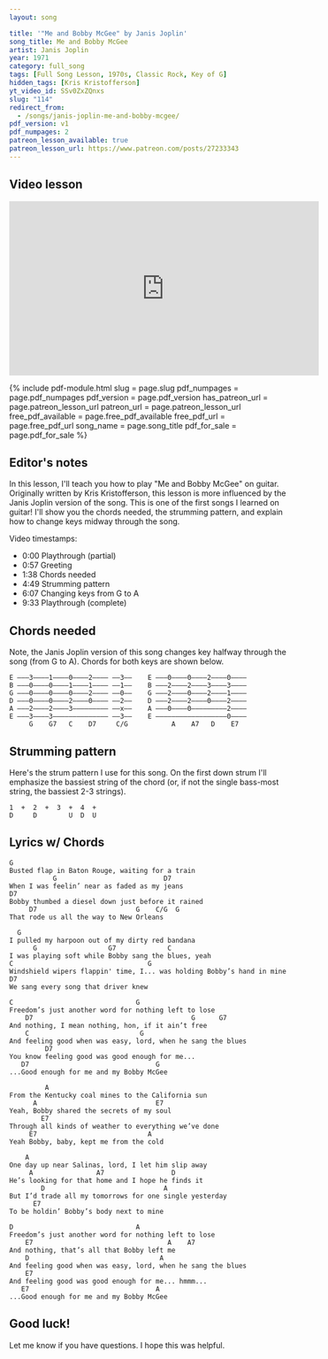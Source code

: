 ```yaml
---
layout: song

title: '"Me and Bobby McGee" by Janis Joplin'
song_title: Me and Bobby McGee
artist: Janis Joplin
year: 1971
category: full_song
tags: [Full Song Lesson, 1970s, Classic Rock, Key of G]
hidden_tags: [Kris Kristofferson]
yt_video_id: SSv0ZxZQnxs
slug: "114"
redirect_from:
  - /songs/janis-joplin-me-and-bobby-mcgee/
pdf_version: v1
pdf_numpages: 2
patreon_lesson_available: true
patreon_lesson_url: https://www.patreon.com/posts/27233343
---
```



## Video lesson

<iframe width="560" height="315" src="https://www.youtube.com/embed/SSv0ZxZQnxs?showinfo=0" frameborder="0" allowfullscreen></iframe>



{% include pdf-module.html slug = page.slug pdf_numpages = page.pdf_numpages pdf_version = page.pdf_version has_patreon_url = page.patreon_lesson_url patreon_url = page.patreon_lesson_url free_pdf_available = page.free_pdf_available free_pdf_url = page.free_pdf_url song_name = page.song_title pdf_for_sale = page.pdf_for_sale %}



## Editor's notes

In this lesson, I'll teach you how to play "Me and Bobby McGee" on guitar. Originally written by Kris Kristofferson, this lesson is more influenced by the Janis Joplin version of the song. This is one of the first songs I learned on guitar! I'll show you the chords needed, the strumming pattern, and explain how to change keys midway through the song.

Video timestamps:

- 0:00 Playthrough (partial)
- 0:57 Greeting
- 1:38 Chords needed
- 4:49 Strumming pattern
- 6:07 Changing keys from G to A
- 9:33 Playthrough (complete)





## Chords needed

Note, the Janis Joplin version of this song changes key halfway through the song (from G to A). Chords for both keys are shown below.

    E –––3––––1––––0––––2–––– ––3––    E –––0––––0––––2––––0––––
    B –––0––––0––––1––––1–––– ––1––    B –––2––––2––––3––––3––––
    G –––0––––0––––0––––2–––– ––0––    G –––2––––0––––2––––1––––
    D –––0––––0––––2––––0–––– ––2––    D –––2––––2––––0––––2––––
    A –––2––––2––––3––––––––– ––x––    A –––0––––0–––––––––2––––
    E –––3––––3–––––––––––––– ––3––    E ––––––––––––––––––0––––
         G    G7   C    D7     C/G           A    A7   D    E7   

## Strumming pattern

Here's the strum pattern I use for this song. On the first down strum I'll emphasize the bassiest string of the chord (or, if not the single bass-most string, the bassiest 2-3 strings).

    1  +  2  +  3  +  4  +  
    D     D        U  D  U

## Lyrics w/ Chords

    G
    Busted flap in Baton Rouge, waiting for a train
               G                           D7
    When I was feelin’ near as faded as my jeans
    D7                       
    Bobby thumbed a diesel down just before it rained
         D7                         G    C/G  G
    That rode us all the way to New Orleans

      G   
    I pulled my harpoon out of my dirty red bandana
          G                  G7             C
    I was playing soft while Bobby sang the blues, yeah
    C                                  G
    Windshield wipers flappin' time, I... was holding Bobby’s hand in mine
    D7
    We sang every song that driver knew

    C                               G
    Freedom’s just another word for nothing left to lose
        D7                                        G      G7
    And nothing, I mean nothing, hon, if it ain’t free
        C                            G
    And feeling good when was easy, lord, when he sang the blues
             D7                              
    You know feeling good was good enough for me...
       D7                                G
    ...Good enough for me and my Bobby McGee

             A
    From the Kentucky coal mines to the California sun
          A                              E7
    Yeah, Bobby shared the secrets of my soul
            E7
    Through all kinds of weather to everything we’ve done
         E7                            A
    Yeah Bobby, baby, kept me from the cold

        A
    One day up near Salinas, lord, I let him slip away
         A                A7                 D
    He’s looking for that home and I hope he finds it
            D                              A
    But I’d trade all my tomorrows for one single yesterday
          E7
    To be holdin’ Bobby’s body next to mine

    D                               A
    Freedom’s just another word for nothing left to lose
        E7                                  A    A7
    And nothing, that’s all that Bobby left me
        D                                 A
    And feeling good when was easy, lord, when he sang the blues
        E7   
    And feeling good was good enough for me... hmmm...
       E7                                A
    ...Good enough for me and my Bobby McGee

## Good luck!

Let me know if you have questions. I hope this was helpful.
